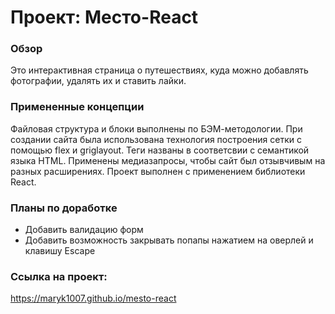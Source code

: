 # Проект: Место-React

### Обзор
Это интерактивная страница о путешествиях, куда можно добавлять фотографии, удалять их и ставить лайки.

### Примененные концепции
Файловая структура и блоки выполнены по БЭМ-методологии. При создании сайта была использована технология построения сетки с помощью flex и griglayout. Теги названы в соответсвии с семантикой языка HTML. Применены медиазапросы, чтобы сайт был отзывчивым на разных расширениях. Проект выполнен с применением библиотеки React. 

### Планы по доработке

 + Добавить валидацию форм
 + Добавить возможность закрывать попапы нажатием на оверлей и клавишу Escape


### Ссылка на проект:
https://maryk1007.github.io/mesto-react
